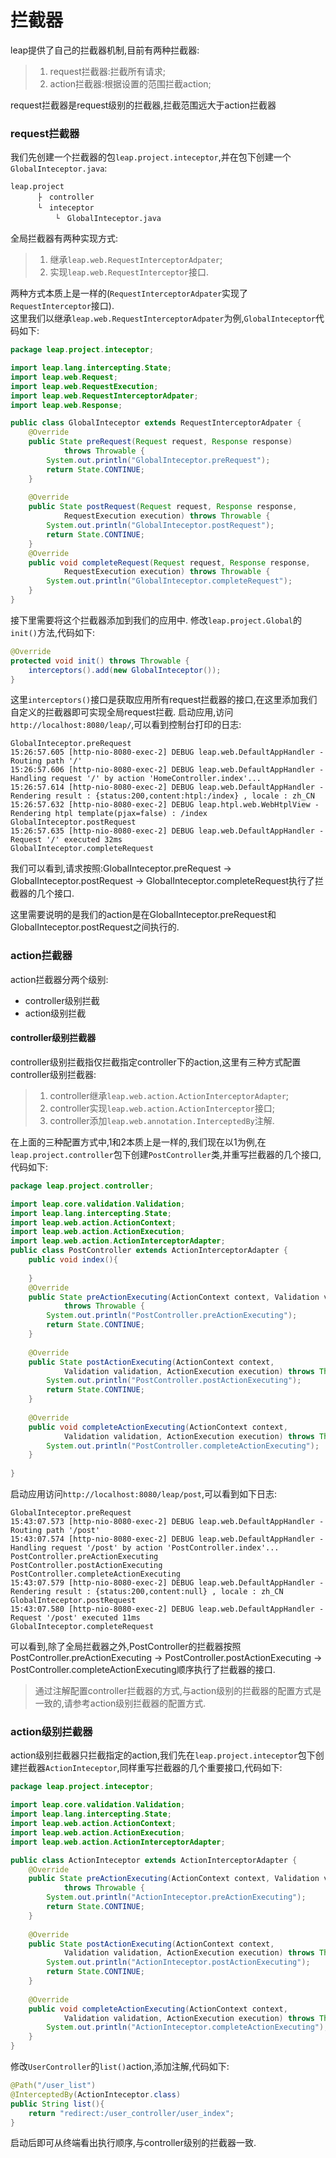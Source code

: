 # 拦截器

leap提供了自己的拦截器机制,目前有两种拦截器:

> 1. request拦截器:拦截所有请求;
> 2. action拦截器:根据设置的范围拦截action;
  
request拦截器是request级别的拦截器,拦截范围远大于action拦截器

### request拦截器

我们先创建一个拦截器的包`leap.project.inteceptor`,并在包下创建一个`GlobalInteceptor.java`:

```
leap.project
      ├　controller
      └　inteceptor
          └　GlobalInteceptor.java
```

全局拦截器有两种实现方式:

> 1. 继承`leap.web.RequestInterceptorAdpater`;  
> 2. 实现`leap.web.RequestInterceptor`接口.

两种方式本质上是一样的(`RequestInterceptorAdpater`实现了`RequestInterceptor`接口).  
这里我们以继承`leap.web.RequestInterceptorAdpater`为例,`GlobalInteceptor`代码如下:

```java
package leap.project.inteceptor;

import leap.lang.intercepting.State;
import leap.web.Request;
import leap.web.RequestExecution;
import leap.web.RequestInterceptorAdpater;
import leap.web.Response;

public class GlobalInteceptor extends RequestInterceptorAdpater {
	@Override
	public State preRequest(Request request, Response response)
			throws Throwable {
		System.out.println("GlobalInteceptor.preRequest");
		return State.CONTINUE;
	}
	
	@Override
	public State postRequest(Request request, Response response,
			RequestExecution execution) throws Throwable {
		System.out.println("GlobalInteceptor.postRequest");
		return State.CONTINUE;
	}
	@Override
	public void completeRequest(Request request, Response response,
			RequestExecution execution) throws Throwable {
		System.out.println("GlobalInteceptor.completeRequest");
	}
}
```

接下里需要将这个拦截器添加到我们的应用中.
修改`leap.project.Global`的`init()`方法,代码如下:

```java
@Override
protected void init() throws Throwable {
	interceptors().add(new GlobalInteceptor());
}
```

这里`interceptors()`接口是获取应用所有request拦截器的接口,在这里添加我们自定义的拦截器即可实现全局request拦截.
启动应用,访问`http://localhost:8080/leap/`,可以看到控制台打印的日志:

```
GlobalInteceptor.preRequest
15:26:57.605 [http-nio-8080-exec-2] DEBUG leap.web.DefaultAppHandler - Routing path '/'
15:26:57.606 [http-nio-8080-exec-2] DEBUG leap.web.DefaultAppHandler - Handling request '/' by action 'HomeController.index'...
15:26:57.614 [http-nio-8080-exec-2] DEBUG leap.web.DefaultAppHandler - Rendering result : {status:200,content:htpl:/index} , locale : zh_CN
15:26:57.632 [http-nio-8080-exec-2] DEBUG leap.htpl.web.WebHtplView - Rendering htpl template(pjax=false) : /index
GlobalInteceptor.postRequest
15:26:57.635 [http-nio-8080-exec-2] DEBUG leap.web.DefaultAppHandler - Request '/' executed 32ms
GlobalInteceptor.completeRequest
```

我们可以看到,请求按照:GlobalInteceptor.preRequest → GlobalInteceptor.postRequest → GlobalInteceptor.completeRequest执行了拦截器的几个接口.

这里需要说明的是我们的action是在GlobalInteceptor.preRequest和GlobalInteceptor.postRequest之间执行的.

### action拦截器

action拦截器分两个级别:

* controller级别拦截
* action级别拦截

#### controller级别拦截器

controller级别拦截指仅拦截指定controller下的action,这里有三种方式配置controller级别拦截器:

> 1. controller继承`leap.web.action.ActionInterceptorAdapter`;
> 2. controller实现`leap.web.action.ActionInterceptor`接口;
> 3. controller添加`leap.web.annotation.InterceptedBy`注解.

在上面的三种配置方式中,1和2本质上是一样的,我们现在以1为例,在`leap.project.controller`包下创建`PostController`类,并重写拦截器的几个接口,代码如下:

```java
package leap.project.controller;

import leap.core.validation.Validation;
import leap.lang.intercepting.State;
import leap.web.action.ActionContext;
import leap.web.action.ActionExecution;
import leap.web.action.ActionInterceptorAdapter;
public class PostController extends ActionInterceptorAdapter {
	public void index(){
		
	}
	@Override
	public State preActionExecuting(ActionContext context, Validation validation)
			throws Throwable {
		System.out.println("PostController.preActionExecuting");
		return State.CONTINUE;
	}
	
	@Override
	public State postActionExecuting(ActionContext context,
			Validation validation, ActionExecution execution) throws Throwable {
		System.out.println("PostController.postActionExecuting");
		return State.CONTINUE;
	}
	
	@Override
	public void completeActionExecuting(ActionContext context,
			Validation validation, ActionExecution execution) throws Throwable {
		System.out.println("PostController.completeActionExecuting");
	}
	
}
```

启动应用访问`http://localhost:8080/leap/post`,可以看到如下日志:

```
GlobalInteceptor.preRequest
15:43:07.573 [http-nio-8080-exec-2] DEBUG leap.web.DefaultAppHandler - Routing path '/post'
15:43:07.574 [http-nio-8080-exec-2] DEBUG leap.web.DefaultAppHandler - Handling request '/post' by action 'PostController.index'...
PostController.preActionExecuting
PostController.postActionExecuting
PostController.completeActionExecuting
15:43:07.579 [http-nio-8080-exec-2] DEBUG leap.web.DefaultAppHandler - Rendering result : {status:200,content:null} , locale : zh_CN
GlobalInteceptor.postRequest
15:43:07.580 [http-nio-8080-exec-2] DEBUG leap.web.DefaultAppHandler - Request '/post' executed 11ms
GlobalInteceptor.completeRequest
```

可以看到,除了全局拦截器之外,PostController的拦截器按照PostController.preActionExecuting → PostController.postActionExecuting → PostController.completeActionExecuting顺序执行了拦截器的接口.

> 通过注解配置controller拦截器的方式,与action级别的拦截器的配置方式是一致的,请参考action级别拦截器的配置方式.


### action级别拦截器

action级别拦截器只拦截指定的action,我们先在`leap.project.inteceptor`包下创建拦截器`ActionInteceptor`,同样重写拦截器的几个重要接口,代码如下:

```java
package leap.project.inteceptor;

import leap.core.validation.Validation;
import leap.lang.intercepting.State;
import leap.web.action.ActionContext;
import leap.web.action.ActionExecution;
import leap.web.action.ActionInterceptorAdapter;

public class ActionInteceptor extends ActionInterceptorAdapter {
	@Override
	public State preActionExecuting(ActionContext context, Validation validation)
			throws Throwable {
		System.out.println("ActionInteceptor.preActionExecuting");
		return State.CONTINUE;
	}
	
	@Override
	public State postActionExecuting(ActionContext context,
			Validation validation, ActionExecution execution) throws Throwable {
		System.out.println("ActionInteceptor.postActionExecuting");
		return State.CONTINUE;
	}
	
	@Override
	public void completeActionExecuting(ActionContext context,
			Validation validation, ActionExecution execution) throws Throwable {
		System.out.println("ActionInteceptor.completeActionExecuting");
	}
}

```

修改`UserController`的`list()`action,添加注解,代码如下:

```java
@Path("/user_list")
@InterceptedBy(ActionInteceptor.class)
public String list(){
    return "redirect:/user_controller/user_index";
}
```

启动后即可从终端看出执行顺序,与controller级别的拦截器一致.
